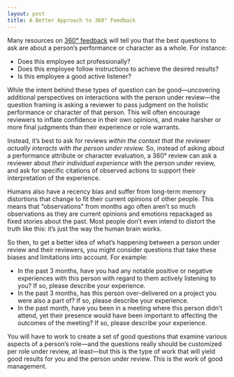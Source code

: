 ```yaml
---
layout: post
title: A Better Approach to 360° Feedback
---
```


Many resources on [360° feedback][1] will tell you that the best questions to
ask are about a person’s performance or character as a whole. For instance:

* Does this employee act professionally?
* Does this employee follow instructions to achieve the desired results?
* Is this employee a good active listener?

While the intent behind these types of question can be good—uncovering
additional perspectives on interactions with the person under review—the
question framing is asking a reviewer to pass judgment on the holistic
performance or character of that person. This will often encourage reviewers to
inflate confidence in their own opinions, and make harsher or more final
judgments than their experience or role warrants.

Instead, it’s best to ask for reviews _within the context that the reviewer
actually interacts with the person under review._ So, instead of asking about a
performance attribute or character evaluation, a 360° review can ask a reviewer
about _their individual experience_ with the person under review, and ask for
specific citations of observed actions to support their interpretation of the
experience.

Humans also have a recency bias and suffer from long-term memory distortions
that change to fit their current opinions of other people. This means that
“observations” from months ago often aren’t so much observations as they are
current opinions and emotions repackaged as fixed stories about the past. Most
people don’t even intend to distort the truth like this: it’s just the way the
human brain works.

So then, to get a better idea of what’s happening between a person under review
and their reviewers, you might consider questions that take these biases and
limitations into account. For example:

* In the past 3 months, have you had any notable positive or negative
  experiences with this person with regard to them actively listening to you? If
  so, please describe your experience.
* In the past 3 months, has this person over-delivered on a project you were
  also a part of? If so, please describe your experience.
* In the past month, have you been in a meeting where this person didn’t attend,
  yet their presence would have been important to affecting the outcomes of the
  meeting? If so, please describe your experience.

You will have to work to create a set of good questions that examine various
aspects of a person’s role—and the questions really should be customized per
role under review, at least—but this is the type of work that will yield good
results for you and the person under review. This is the work of good
management.

 [1]: https://en.wikipedia.org/wiki/360-degree_feedback
